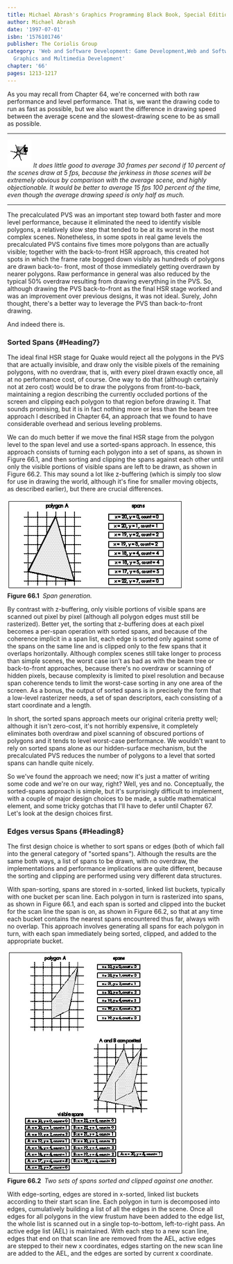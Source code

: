 ```yaml
---
title: Michael Abrash's Graphics Programming Black Book, Special Edition
author: Michael Abrash
date: '1997-07-01'
isbn: '1576101746'
publisher: The Coriolis Group
category: 'Web and Software Development: Game Development,Web and Software Development:
  Graphics and Multimedia Development'
chapter: '66'
pages: 1213-1217
---
```


As you may recall from Chapter 64, we're concerned with both raw
performance and level performance. That is, we want the drawing code to
run as fast as possible, but we also want the difference in drawing
speed between the average scene and the slowest-drawing scene to be as
small as possible.

  ------------------- ------------------------------------------------------------------------------------------------------------------------------------------------------------------------------------------------------------------------------------------------------------------------------------------------------------------------------------------------------------
  ![](images/i.jpg)   *It does little good to average 30 frames per second if 10 percent of the scenes draw at 5 fps, because the jerkiness in those scenes will be extremely obvious by comparison with the average scene, and highly objectionable. It would be better to average 15 fps 100 percent of the time, even though the average drawing speed is only half as much.*
  ------------------- ------------------------------------------------------------------------------------------------------------------------------------------------------------------------------------------------------------------------------------------------------------------------------------------------------------------------------------------------------------

The precalculated PVS was an important step toward both faster and more
level performance, because it eliminated the need to identify visible
polygons, a relatively slow step that tended to be at its worst in the
most complex scenes. Nonetheless, in some spots in real game levels the
precalculated PVS contains five times more polygons than are actually
visible; together with the back-to-front HSR approach, this created hot
spots in which the frame rate bogged down visibly as hundreds of
polygons are drawn back-to- front, most of those immediately getting
overdrawn by nearer polygons. Raw performance in general was also
reduced by the typical 50% overdraw resulting from drawing everything in
the PVS. So, although drawing the PVS back-to-front as the final HSR
stage worked and was an improvement over previous designs, it was not
ideal. Surely, John thought, there's a better way to leverage the PVS
than back-to-front drawing.

And indeed there is.

### Sorted Spans {#Heading7}

The ideal final HSR stage for Quake would reject all the polygons in the
PVS that are actually invisible, and draw only the visible pixels of the
remaining polygons, with no overdraw, that is, with every pixel drawn
exactly once, all at no performance cost, of course. One way to do that
(although certainly not at zero cost) would be to draw the polygons from
front-to-back, maintaining a region describing the currently occluded
portions of the screen and clipping each polygon to that region before
drawing it. That sounds promising, but it is in fact nothing more or
less than the beam tree approach I described in Chapter 64, an approach
that we found to have considerable overhead and serious leveling
problems.

We can do much better if we move the final HSR stage from the polygon
level to the span level and use a sorted-spans approach. In essence,
this approach consists of turning each polygon into a set of spans, as
shown in Figure 66.1, and then sorting and clipping the spans against
each other until only the visible portions of visible spans are left to
be drawn, as shown in Figure 66.2. This may sound a lot like z-buffering
(which is simply too slow for use in drawing the world, although it's
fine for smaller moving objects, as described earlier), but there are
crucial differences.

![](images/66-01.jpg)\
 **Figure 66.1**  *Span generation.*

By contrast with z-buffering, only visible portions of visible spans are
scanned out pixel by pixel (although all polygon edges must still be
rasterized). Better yet, the sorting that z-buffering does at each pixel
becomes a per-span operation with sorted spans, and because of the
coherence implicit in a span list, each edge is sorted only against some
of the spans on the same line and is clipped only to the few spans that
it overlaps horizontally. Although complex scenes still take longer to
process than simple scenes, the worst case isn't as bad as with the beam
tree or back-to-front approaches, because there's no overdraw or
scanning of hidden pixels, because complexity is limited to pixel
resolution and because span coherence tends to limit the worst-case
sorting in any one area of the screen. As a bonus, the output of sorted
spans is in precisely the form that a low-level rasterizer needs, a set
of span descriptors, each consisting of a start coordinate and a length.

In short, the sorted spans approach meets our original criteria pretty
well; although it isn't zero-cost, it's not horribly expensive, it
completely eliminates both overdraw and pixel scanning of obscured
portions of polygons and it tends to level worst-case performance. We
wouldn't want to rely on sorted spans alone as our hidden-surface
mechanism, but the precalculated PVS reduces the number of polygons to a
level that sorted spans can handle quite nicely.

So we've found the approach we need; now it's just a matter of writing
some code and we're on our way, right? Well, yes and no. Conceptually,
the sorted-spans approach is simple, but it's surprisingly difficult to
implement, with a couple of major design choices to be made, a subtle
mathematical element, and some tricky gotchas that I'll have to defer
until Chapter 67. Let's look at the design choices first.

### Edges versus Spans {#Heading8}

The first design choice is whether to sort spans or edges (both of which
fall into the general category of "sorted spans"). Although the results
are the same both ways, a list of spans to be drawn, with no overdraw,
the implementations and performance implications are quite different,
because the sorting and clipping are performed using very different data
structures.

With span-sorting, spans are stored in x-sorted, linked list buckets,
typically with one bucket per scan line. Each polygon in turn is
rasterized into spans, as shown in Figure 66.1, and each span is sorted
and clipped into the bucket for the scan line the span is on, as shown
in Figure 66.2, so that at any time each bucket contains the nearest
spans encountered thus far, always with no overlap. This approach
involves generating all spans for each polygon in turn, with each span
immediately being sorted, clipped, and added to the appropriate bucket.

![](images/66-02.jpg)\
 **Figure 66.2**  *Two sets of spans sorted and clipped against one
another.*

With edge-sorting, edges are stored in x-sorted, linked list buckets
according to their start scan line. Each polygon in turn is decomposed
into edges, cumulatively building a list of all the edges in the scene.
Once all edges for all polygons in the view frustum have been added to
the edge list, the whole list is scanned out in a single top-to-bottom,
left-to-right pass. An active edge list (AEL) is maintained. With each
step to a new scan line, edges that end on that scan line are removed
from the AEL, active edges are stepped to their new x coordinates, edges
starting on the new scan line are added to the AEL, and the edges are
sorted by current x coordinate.
